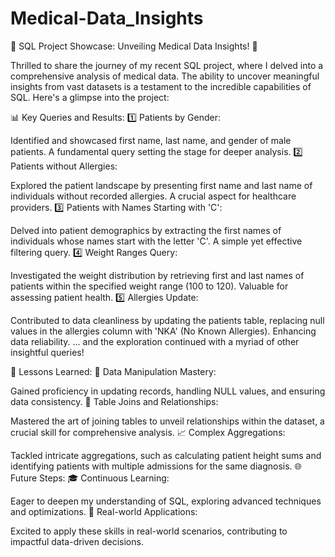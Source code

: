 # Medical-Data_Insights
🚀 SQL Project Showcase: Unveiling Medical Data Insights! 🏥

Thrilled to share the journey of my recent SQL project, where I delved into a comprehensive analysis of medical data. The ability to uncover meaningful insights from vast datasets is a testament to the incredible capabilities of SQL. Here's a glimpse into the project:

📊 Key Queries and Results: 1️⃣ Patients by Gender:

Identified and showcased first name, last name, and gender of male patients. A fundamental query setting the stage for deeper analysis. 2️⃣ Patients without Allergies:

Explored the patient landscape by presenting first name and last name of individuals without recorded allergies. A crucial aspect for healthcare providers. 3️⃣ Patients with Names Starting with 'C':

Delved into patient demographics by extracting the first names of individuals whose names start with the letter 'C'. A simple yet effective filtering query. 4️⃣ Weight Ranges Query:

Investigated the weight distribution by retrieving first and last names of patients within the specified weight range (100 to 120). Valuable for assessing patient health. 5️⃣ Allergies Update:

Contributed to data cleanliness by updating the patients table, replacing null values in the allergies column with 'NKA' (No Known Allergies). Enhancing data reliability. ... and the exploration continued with a myriad of other insightful queries!

🧠 Lessons Learned: 🔄 Data Manipulation Mastery:

Gained proficiency in updating records, handling NULL values, and ensuring data consistency. 🤝 Table Joins and Relationships:

Mastered the art of joining tables to unveil relationships within the dataset, a crucial skill for comprehensive analysis. 📈 Complex Aggregations:

Tackled intricate aggregations, such as calculating patient height sums and identifying patients with multiple admissions for the same diagnosis. 🌐 Future Steps: 🎓 Continuous Learning:

Eager to deepen my understanding of SQL, exploring advanced techniques and optimizations. 🚀 Real-world Applications:

Excited to apply these skills in real-world scenarios, contributing to impactful data-driven decisions.
